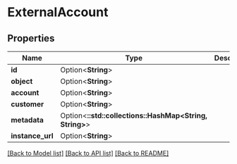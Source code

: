 # ExternalAccount

## Properties

Name | Type | Description | Notes
------------ | ------------- | ------------- | -------------
**id** | Option<**String**> |  | [optional]
**object** | Option<**String**> |  | [optional]
**account** | Option<**String**> |  | [optional]
**customer** | Option<**String**> |  | [optional]
**metadata** | Option<**::std::collections::HashMap<String, String>**> |  | [optional]
**instance_url** | Option<**String**> |  | [optional]

[[Back to Model list]](../README.md#documentation-for-models) [[Back to API list]](../README.md#documentation-for-api-endpoints) [[Back to README]](../README.md)


